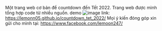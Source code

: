 Một trang web cơ bản để countdown đến Tết 2022. Trang web được mình tổng hợp code từ nhiều nguồn.
demo ![image](https://user-images.githubusercontent.com/95020999/149633908-211a80f3-dcd7-4ce3-8c13-76e9446ff4bf.png)
link: https://lemonn05.github.io/countdown_tet_2022/
Mọi ý kiến đóng góp xin gửi cho mình tại: https://www.facebook.com/lemoon247/
